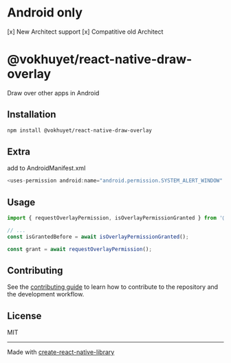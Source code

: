 
# Android only

[x] New Architect support
[x] Compatitive old Architect

# @vokhuyet/react-native-draw-overlay

Draw over other apps in Android

## Installation

```sh
npm install @vokhuyet/react-native-draw-overlay
```

## Extra

add to AndroidManifest.xml

```javascript
<uses-permission android:name="android.permission.SYSTEM_ALERT_WINDOW" /> 
```

## Usage

```js
import { requestOverlayPermission, isOverlayPermissionGranted } from '@vokhuyet/react-native-draw-overlay';

// ...
const isGrantedBefore = await isOverlayPermissionGranted();

const grant = await requestOverlayPermission();
```

## Contributing

See the [contributing guide](CONTRIBUTING.md) to learn how to contribute to the repository and the development workflow.

## License

MIT

---

Made with [create-react-native-library](https://github.com/callstack/react-native-builder-bob)
